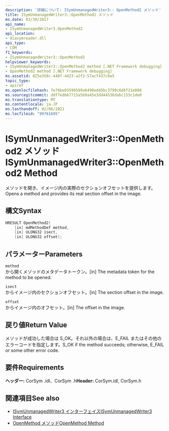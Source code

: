 ```yaml
---
description: '詳細について: ISymUnmanagedWriter3:: OpenMethod2 メソッド'
title: ISymUnmanagedWriter3::OpenMethod2 メソッド
ms.date: 03/30/2017
api_name:
- ISymUnmanagedWriter3.OpenMethod2
api_location:
- diasymreader.dll
api_type:
- COM
f1_keywords:
- ISymUnmanagedWriter3::OpenMethod2
helpviewer_keywords:
- ISymUnmanagedWriter3::OpenMethod2 method [.NET Framework debugging]
- OpenMethod2 method [.NET Framework debugging]
ms.assetid: 025e358c-448f-4423-a2f2-57acf437c8a5
topic_type:
- apiref
ms.openlocfilehash: 7e76be03598599a6498ed45bc3799c6d6f21e088
ms.sourcegitcommit: ddf7edb67715a5b9a45e3dd44536dabc153c1de0
ms.translationtype: MT
ms.contentlocale: ja-JP
ms.lasthandoff: 02/06/2021
ms.locfileid: "99761695"
---
```

# <a name="isymunmanagedwriter3openmethod2-method"></a><span data-ttu-id="884ab-103">ISymUnmanagedWriter3::OpenMethod2 メソッド</span><span class="sxs-lookup"><span data-stu-id="884ab-103">ISymUnmanagedWriter3::OpenMethod2 Method</span></span>

<span data-ttu-id="884ab-104">メソッドを開き、イメージ内の実際のセクションオフセットを提供します。</span><span class="sxs-lookup"><span data-stu-id="884ab-104">Opens a method and provides its real section offset in the image.</span></span>  
  
## <a name="syntax"></a><span data-ttu-id="884ab-105">構文</span><span class="sxs-lookup"><span data-stu-id="884ab-105">Syntax</span></span>  
  
```cpp  
HRESULT OpenMethod2(
    [in] mdMethodDef method,  
    [in] ULONG32 isect,  
    [in] ULONG32 offset);  
```  
  
## <a name="parameters"></a><span data-ttu-id="884ab-106">パラメーター</span><span class="sxs-lookup"><span data-stu-id="884ab-106">Parameters</span></span>  

 `method`  
 <span data-ttu-id="884ab-107">から開くメソッドのメタデータトークン。</span><span class="sxs-lookup"><span data-stu-id="884ab-107">[in] The metadata token for the method to be opened.</span></span>  
  
 `isect`  
 <span data-ttu-id="884ab-108">からイメージ内のセクションオフセット。</span><span class="sxs-lookup"><span data-stu-id="884ab-108">[in] The section offset in the image.</span></span>  
  
 `offset`  
 <span data-ttu-id="884ab-109">からイメージ内のオフセット。</span><span class="sxs-lookup"><span data-stu-id="884ab-109">[in] The offset in the image.</span></span>  
  
## <a name="return-value"></a><span data-ttu-id="884ab-110">戻り値</span><span class="sxs-lookup"><span data-stu-id="884ab-110">Return Value</span></span>  

 <span data-ttu-id="884ab-111">メソッドが成功した場合は S_OK。それ以外の場合は、E_FAIL またはその他のエラーコードを指定します。</span><span class="sxs-lookup"><span data-stu-id="884ab-111">S_OK if the method succeeds; otherwise, E_FAIL or some other error code.</span></span>  
  
## <a name="requirements"></a><span data-ttu-id="884ab-112">要件</span><span class="sxs-lookup"><span data-stu-id="884ab-112">Requirements</span></span>  

 <span data-ttu-id="884ab-113">**ヘッダー:** CorSym .idl、CorSym .h</span><span class="sxs-lookup"><span data-stu-id="884ab-113">**Header:** CorSym.idl, CorSym.h</span></span>  
  
## <a name="see-also"></a><span data-ttu-id="884ab-114">関連項目</span><span class="sxs-lookup"><span data-stu-id="884ab-114">See also</span></span>

- [<span data-ttu-id="884ab-115">ISymUnmanagedWriter3 インターフェイス</span><span class="sxs-lookup"><span data-stu-id="884ab-115">ISymUnmanagedWriter3 Interface</span></span>](isymunmanagedwriter3-interface.md)
- [<span data-ttu-id="884ab-116">OpenMethod メソッド</span><span class="sxs-lookup"><span data-stu-id="884ab-116">OpenMethod Method</span></span>](isymunmanagedwriter-openmethod-method.md)
